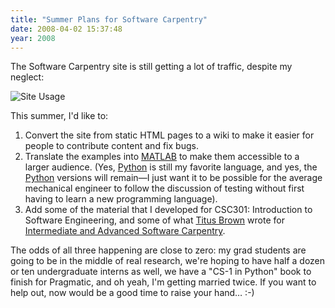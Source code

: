 ```yaml
---
title: "Summer Plans for Software Carpentry"
date: 2008-04-02 15:37:48
year: 2008
---
```

The Software Carpentry site is still getting a lot of traffic, despite my neglect:

<img src="{{'/files/2008/04/usage.png' | relative_url}}" alt="Site Usage" />

This summer, I'd like to:
<ol>
  <li>Convert the site from static HTML pages to a wiki to make it easier for people to contribute content and fix bugs.</li>
  <li>Translate the examples into <a href="http://www.mathworks.com">MATLAB</a> to make them accessible to a larger audience. (Yes, <a href="http://www.python.org">Python</a> is still my favorite language, and yes, the <a href="http://www.python.org">Python</a> versions will remain—I just want it to be possible for the average mechanical engineer to follow the discussion of testing without first having to learn a new programming language).</li>
  <li>Add some of the material that I developed for CSC301: Introduction to Software Engineering, and some of what <a href="http://ivory.idyll.org/blog">Titus Brown</a> wrote for <a href="http://ivory.idyll.org/articles/advanced-swc/">Intermediate and Advanced Software Carpentry</a>.</li>
</ol>
The odds of all three happening are close to zero: my grad students are going to be in the middle of real research, we're hoping to have half a dozen or ten undergraduate interns as well, we have a "CS-1 in Python" book to finish for Pragmatic, and oh yeah, I'm getting married twice.  If you want to help out, now would be a good time to raise your hand… :-)
